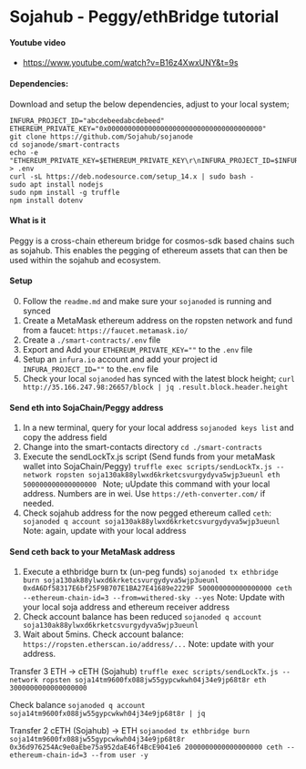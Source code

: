 # Sojahub - Peggy/ethBridge tutorial  

#### Youtube video

* https://www.youtube.com/watch?v=B16z4XwxUNY&t=9s

#### Dependencies:

Download and setup the below dependencies, adjust to your local system;

```
INFURA_PROJECT_ID="abcdebeedabcdebeed"
ETHEREUM_PRIVATE_KEY="0x00000000000000000000000000000000000000"
git clone https://github.com/Sojahub/sojanode
cd sojanode/smart-contracts
echo -e "ETHEREUM_PRIVATE_KEY=$ETHEREUM_PRIVATE_KEY\r\nINFURA_PROJECT_ID=$INFURA_PROJECT_ID" > .env
curl -sL https://deb.nodesource.com/setup_14.x | sudo bash -
sudo apt install nodejs
sudo npm install -g truffle
npm install dotenv
```

#### What is it

Peggy is a cross-chain ethereum bridge for cosmos-sdk based chains such as sojahub. This enables the pegging of ethereum assets that can then be used within the sojahub and ecosystem. 
#### Setup 
0. Follow the `readme.md` and make sure your `sojanoded` is running and synced 
1. Create a MetaMask ethereum address on the ropsten network and fund from a faucet: `https://faucet.metamask.io/`
2. Create a `./smart-contracts/.env` file
3. Export and Add your `ETHEREUM_PRIVATE_KEY=""` to the `.env` file
4. Setup an `infura.io` account and add your project id `INFURA_PROJECT_ID=""` to the`.env` file 
4. Check your local `sojanoded` has synced with the latest block height; ` curl http://35.166.247.98:26657/block | jq .result.block.header.height
`
#### Send eth into SojaChain/Peggy address 
1. In a new terminal, query for your local address `sojanoded keys list` and copy the address field
2. Change into the smart-contacts directory `cd ./smart-contracts` 
3. Execute the sendLockTx.js script (Send funds from your metaMask wallet into SojaChain/Peggy) `truffle exec scripts/sendLockTx.js --network ropsten soja130ak88ylwxd6krketcsvurgydyva5wjp3ueunl eth 500000000000000000
` Note; uUpdate this command with your local address. Numbers are in wei. Use `https://eth-converter.com/` if needed. 
4. Check sojahub address for the now pegged ethereum called `ceth`:  ` sojanoded q account soja130ak88ylwxd6krketcsvurgydyva5wjp3ueunl`  Note: again, update with your local address
#### Send ceth back to your MetaMask address
1. Execute a ethbridge burn tx (un-peg funds) `sojanoded tx ethbridge burn soja130ak88ylwxd6krketcsvurgydyva5wjp3ueunl 0xdA6Df58317E6bf25F9B707E1BA27E41689e2229F 500000000000000000 ceth --ethereum-chain-id=3 --from=withered-sky --yes` Note: Update with your local soja address and ethereum receiver address
2. Check account balance has been reduced `sojanoded q account soja130ak88ylwxd6krketcsvurgydyva5wjp3ueunl`
3. Wait about 5mins. Check account balance: `https://ropsten.etherscan.io/address/...` Note: update with your address.

Transfer 3 ETH -> cETH (Sojahub)
`truffle exec scripts/sendLockTx.js --network ropsten soja14tm9600fx088jw55gypcwkwh04j34e9jp68t8r eth 3000000000000000000`

Check balance
`sojanoded q account soja14tm9600fx088jw55gypcwkwh04j34e9jp68t8r | jq`

Transfer 2 cETH (Sojahub) -> ETH
`sojanoded tx ethbridge burn soja14tm9600fx088jw55gypcwkwh04j34e9jp68t8r 0x36d976254Ac9e0aEbe75a952daE46f4BcE9041e6 2000000000000000000 ceth --ethereum-chain-id=3 --from user -y`



